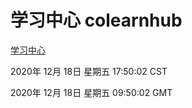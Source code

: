 # 学习中心 colearnhub
[学习中心](http://59.174.25.15:56308/colearnhub/)

2020年 12月 18日 星期五 17:50:02 CST

2020年 12月 18日 星期五 09:50:02 GMT
